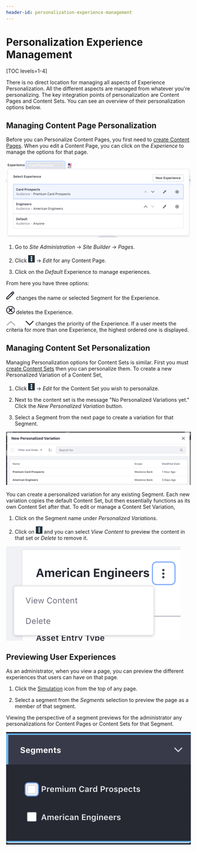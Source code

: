 ```yaml
---
header-id: personalization-experience-management
---
```


# Personalization Experience Management

[TOC levels=1-4]

There is no direct location for managing all aspects of Experience 
Personalization. All the different aspects are managed from whatever you're 
personalizing. The key integration points of personalization are Content Pages
and Content Sets. You can see an overview of their personalization options 
below.

## Managing Content Page Personalization

Before you can Personalize Content Pages, you first need to [create Content
Pages](user-docs-link). When you edit a Content Page, you can click on the
*Experience* to manage the options for that page.

![Figure 1: You can add, edit, delete, or change priority for Experiences.](../../images/manage-content-page-experience.png)

1.  Go to *Site Administration* &rarr; *Site Builder* &rarr; *Pages*.

2.  Click ![Options](../../images/icon-options.png) &rarr; *Edit* for any Content
    Page.
 
3.  Click on the *Default* Experience to manage experiences.

From here you have three options:

**![Edit](../../images/icon-edit.png)** changes the name or selected
Segment for the Experience.

**![Delete](../../images/icon-delete.png)** deletes the Experience.

**![Priority](../../images/icon-priority.png)** changes the priority of the
Experience. If a user meets the criteria for more than one Experience, the
highest ordered one is displayed.

## Managing Content Set Personalization

Managing Personalization options for Content Sets is similar. First you must 
[create Content Sets](user-guide-link) then you can personalize them. To
create a new Personalized Variation of a Content Set,

1.  Click ![Options](../../images/icon-options.png) &rarr; *Edit* for the
    Content Set you wish to personalize.

2.  Next to the content set is the message "No Personalized Variations yet."
    Click the *New Personalized Variation* button.

3.  Select a Segment from the next page to create a variation for that Segment.

![Figure 2: Select a Segment to create a variation for.](../../images/select-content-set-variation.png)

You can create a personalized variation for any existing Segment. Each new 
variation copies the default Content Set, but then essentially functions as its 
own Content Set after that. To edit or manage a Content Set Variation,

1.  Click on the Segment name under *Personalized Variations*.

2.  Click on ![Options](../../images/icon-options.png) and you can select
    *View Content* to preview the content in that set or *Delete* to remove it.

![Figure 3: You can preview or delete a Personalized Variation from the *Options* menu.](../../images/manage-content-set-segments.png)

## Previewing User Experiences

As an administrator, when you view a page, you can preview the different 
experiences that users can have on that page.

1.  Click the [Simulation](../../images/icon-simulation.png) icon from the top
    of any page.
 
2.  Select a segment from the *Segments* selection to preview the page as a 
    member of that segment.
 
Viewing the perspective of a segment previews for the administrator any
personalizations for Content Pages or Content Sets for that Segment.

![Figure 4: You can preview different experiences from the Preview Panel.](../../images/personalization-segment-preview.png)

